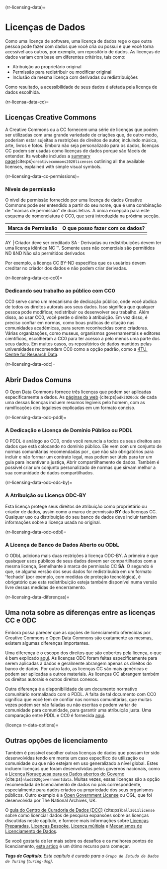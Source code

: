 (rr-licensing-data)=
# Licenças de Dados

Como uma licença de software, uma licença de dados rege o que outra pessoa pode fazer com dados que você cria ou possui e que você torna acessível aos outros, por exemplo, um repositório de dados. As licenças de dados variam com base em diferentes critérios, tais como:
* Atribuição ao proprietário original
* Permissão para redistribuir ou modificar original
* Inclusão da mesma licença com derivadas ou redistribuições

Como resultado, a acessibilidade de seus dados é afetada pela licença de dados escolhida.

(rr-licensa-data-cc)=
## Licenças Creative Commons

A Creative Commons ou a CC fornecem uma série de licenças que podem ser utilizadas com uma grande variedade de criações que, de outro modo, poderiam estar sujeitas a restrições de direitos de autor, incluindo música, arte, livros e fotos. Embora não seja personalizado para os dados, licenças CC podem ser usadas como licenças de dados porque são fáceis de entender. Its website includes a [summary page](https://creativecommons.org/about/cclicenses/){cite:ps}`creativecommons2020licenses` outlining all the available licenses, explained with simple visual symbols.

(rr-licensing-data-cc-permissions)=
### Níveis de permissão

O nível de permissão fornecido por uma licença de dados Creative Commons pode ser entendido a partir do seu nome, que é uma combinação de "marcas de permissão" de duas letras. A única excepção para este esquema de nomenclatura é CC0, que será introduzida na próxima secção.

| **Marca de Permissão** | **O que posso fazer com os dados?** |
| ---------------------- | ----------------------------------- |
|                        |                                     |
 AY ├Criador deve ser creditado SA · Derivadas ou redistribuições devem ter uma licença idêntica NC ™. Somente usos não comerciais são permitidos ND &ND Não são permitidos derivados


Por exemplo, a licença CC BY-ND especifica que os usuários devem creditar no criador dos dados e não podem criar derivadas.

(rr-licensing-data-cc-cc0)=
### Dedicando seu trabalho ao público com CC0

CC0 serve como um mecanismo de dedicação público, onde você abdica de todos os direitos autorais aos seus dados. Isso significa que qualquer pessoa pode modificar, redistribuir ou desenvolver seu trabalho. Além disso, ao usar CC0, você perde o direito à atribuição. Em vez disso, é preciso confiar em normas, como boas práticas de citação nas comunidades académicas, para serem reconhecidas como criadoras. Várias organizações, como museus, organismos governamentais e editores científicos, escolheram a CC0 para ter acesso a pelo menos uma parte dos seus dados. Em muitos casos, os repositórios de dados mantidos pelas universidades recomendam CC0 como a opção padrão, como a [4TU. Centre for Research Data](https://researchdata.4tu.nl/en/use-4turesearchdata/archive-research-data/upload-your-data-in-our-data-archive/licencing/).

(rr-licensing-data-odc)=
## Abrir Dados Comuns

O Open Data Commons fornece três licenças que podem ser aplicadas especificamente a dados. As [páginas da web](https://opendatacommons.org/licenses/index.html) {cite:ps}`odk2020odc` de cada uma dessas licenças incluem resumos legíveis pelo homem, com as ramificações dos legaleses explicadas em um formato conciso.

(rr-licensing-data-odc-pddl)=
### A Dedicação e Licença de Domínio Público ou PDDL

O PDDL é análogo ao CC0, onde você renuncia a todos os seus direitos aos dados que está colocando no domínio público. Ele vem com um conjunto de normas comunitárias recomendadas por [](https://opendatacommons.org/licenses/pddl/norms.html), que não são obrigatórios para incluir e não formar um contrato legal, mas podem ser úteis para ter um guia para incentivar a justiça, Abrir compartilhamento de dados. Também é possível criar um conjunto personalizado de normas que sirvam melhor a sua comunidade de dados compartilhados.

(rr-licensing-data-odc-odc-by)=
### A Atribuição ou Licença ODC-BY

Esta licença protege seus direitos de atribuição como proprietário ou criador de dados, assim como a marca de permissão **BY** das licenças CC. Qualquer uso ou distribuição do seu banco de dados deve incluir também informações sobre a licença usada no original.

(rr-licensing-data-odc-odbl)=
### A Licença de Banco de Dados Aberto ou ODbL

O ODbL adiciona mais duas restrições à licença ODC-BY. A primeira é que quaisquer usos públicos de seus dados devem ser compartilhados com a mesma licença, Semelhante à marca de permissão CC **SA**. O segundo é que, se alguma versão dos seus dados for redistribuída em um formato 'fechado' (por exemplo, com medidas de proteção tecnológica), é obrigatório que esta redistribuição esteja também disponível numa versão livre dessas medidas de encerramento.

(rr-licensing-data-diferenças)=
## Uma nota sobre as diferenças entre as licenças CC e ODC

Embora possa parecer que as opções de licenciamento oferecidas por Creative Commons e Open Data Commons são exatamente as mesmas, existem algumas diferenças importantes.

Uma diferença é o escopo dos direitos que são cobertos pela licença, o que é bem explicado [aqui](https://wiki.creativecommons.org/wiki/Data#What_is_the_difference_between_the_Open_Data_Commons_licenses_and_the_CC_4.0_licenses.3F). As licenças ODC foram feitas especificamente para serem aplicadas a dados e geralmente abrangem apenas os direitos do banco de dados. Por outro lado, as licenças CC são mais genéricas e podem ser aplicadas a outros materiais. As licenças CC abrangem também os direitos autorais e outros direitos conexos.

Outra diferença é a disponibilidade de um documento normativo comunitário normalizado com o PDDL. A falta de tal documento com CC0 significa que você tem de confiar nas normas comunitárias, que muitas vezes podem ser não faladas ou não escritas e podem variar de comunidade para comunidade, para garantir uma atribuição justa. Uma comparação entre PDDL e CC0 é fornecida [aqui](https://opendatacommons.org/faq.1.html).

(licença rr-data-options)=
## Outras opções de licenciamento

Também é possível escolher outras licenças de dados que possam ter sido desenvolvidas tendo em mente um caso específico de utilização ou comunidade ou que não estejam em uso generalizado a nível global. Estes incluem licenças que foram desenvolvidas pelos governos nacionais, como a [Licença Norueguesa para os Dados abertos do Governo](https://data.norge.no/nlod/en/) {cite:ps}`nlod2020governmentdata`. Muitas vezes, essas licenças são a opção recomendada de licenciamento de dados no país correspondente, especialmente para dados criados ou propriedade dos seus organismos públicos. Outro exemplo é a [Open Government License](http://www.nationalarchives.gov.uk/doc/open-government-licence/version/3/) ou OGL, que foi desenvolvida por The National Archives, UK.

O [guia do Centro de Curadoria de Dados (DCC)](https://www.dcc.ac.uk/guidance/how-guides/license-research-data) {cite:ps}`ball2011license` sobre como licenciar dados de pesquisa expansões sobre as licenças discutidas neste capítulo, e fornece mais informações sobre [Licenças Preparadas](https://www.dcc.ac.uk/guidance/how-guides/license-research-data#x1-6000), [Licenças Bespoke](https://www.dcc.ac.uk/guidance/how-guides/license-research-data#x1-7000), [Licença múltipla](https://www.dcc.ac.uk/guidance/how-guides/license-research-data#x1-13000) e [Mecanismos de Licenciamento de Dados](https://www.dcc.ac.uk/guidance/how-guides/license-research-data#x1-14000).

Se você gostaria de ler mais sobre os desafios e os melhores pontos de licenciamento, [este artigo](https://research.okfn.org/avoiding-data-use-silos/) é um ótimo recurso para começar.

***Tags de Capítulo**: Este capítulo é curado para o `Grupo de Estudo de Dados de Turing` (`turing-dsg`).*
